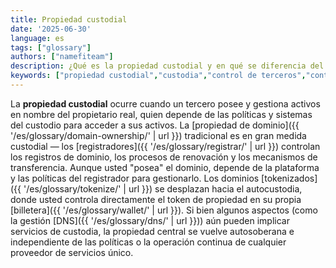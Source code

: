 ```yaml
---
title: Propiedad custodial
date: '2025-06-30'
language: es
tags: ["glossary"]
authors: ["namefiteam"]
description: ¿Qué es la propiedad custodial y en qué se diferencia del autocustodia?
keywords: ["propiedad custodial","custodia","control de terceros","control del registrador","almacenamiento centralizado"]
---
```


La **propiedad custodial** ocurre cuando un tercero posee y gestiona activos en nombre del propietario real, quien depende de las políticas y sistemas del custodio para acceder a sus activos. La [propiedad de dominio]({{ '/es/glossary/domain-ownership/' | url }}) tradicional es en gran medida custodial — los [registradores]({{ '/es/glossary/registrar/' | url }}) controlan los registros de dominio, los procesos de renovación y los mecanismos de transferencia. Aunque usted "posea" el dominio, depende de la plataforma y las políticas del registrador para gestionarlo. Los dominios [tokenizados]({{ '/es/glossary/tokenize/' | url }}) se desplazan hacia el autocustodia, donde usted controla directamente el token de propiedad en su propia [billetera]({{ '/es/glossary/wallet/' | url }}). Si bien algunos aspectos (como la gestión [DNS]({{ '/es/glossary/dns/' | url }})) aún pueden implicar servicios de custodia, la propiedad central se vuelve autosoberana e independiente de las políticas o la operación continua de cualquier proveedor de servicios único.